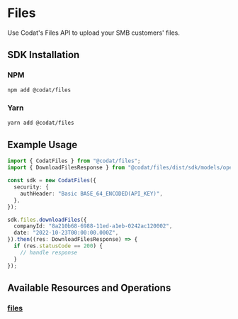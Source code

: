 # Files

<!-- Start Codat Library Description -->
﻿Use Codat's Files API to upload your SMB customers' files.
<!-- End Codat Library Description -->

<!-- Start SDK Installation -->
## SDK Installation

### NPM

```bash
npm add @codat/files
```

### Yarn

```bash
yarn add @codat/files
```
<!-- End SDK Installation -->

## Example Usage
<!-- Start SDK Example Usage -->


```typescript
import { CodatFiles } from "@codat/files";
import { DownloadFilesResponse } from "@codat/files/dist/sdk/models/operations";

const sdk = new CodatFiles({
  security: {
    authHeader: "Basic BASE_64_ENCODED(API_KEY)",
  },
});

sdk.files.downloadFiles({
  companyId: "8a210b68-6988-11ed-a1eb-0242ac120002",
  date: "2022-10-23T00:00:00.000Z",
}).then((res: DownloadFilesResponse) => {
  if (res.statusCode == 200) {
    // handle response
  }
});
```
<!-- End SDK Example Usage -->

<!-- Start SDK Available Operations -->
## Available Resources and Operations


### [files](docs/sdks/files/README.md)

